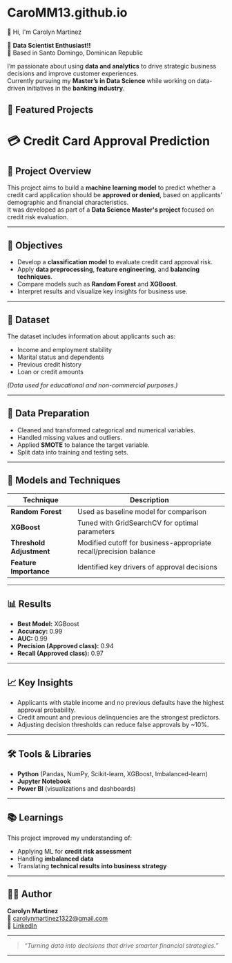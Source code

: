 # CaroMM13.github.io
👋 Hi, I'm Carolyn Martínez  

🎯 **Data Scientist Enthusiast!!**  
📍 Based in Santo Domingo, Dominican Republic  

I’m passionate about using **data and analytics** to drive strategic business decisions and improve customer experiences.  
Currently pursuing my **Master’s in Data Science** while working on data-driven initiatives in the **banking industry**.  

## 🧠 Featured Projects 

# 💳 Credit Card Approval Prediction

## 📘 Project Overview
This project aims to build a **machine learning model** to predict whether a credit card application should be **approved or denied**, based on applicants’ demographic and financial characteristics.  
It was developed as part of a **Data Science Master's project** focused on credit risk evaluation.

---

## 🎯 Objectives
- Develop a **classification model** to evaluate credit card approval risk.
- Apply **data preprocessing**, **feature engineering**, and **balancing techniques**.
- Compare models such as **Random Forest** and **XGBoost**.
- Interpret results and visualize key insights for business use.

---

## 🧩 Dataset
The dataset includes information about applicants such as:
- Income and employment stability  
- Marital status and dependents  
- Previous credit history  
- Loan or credit amounts  

*(Data used for educational and non-commercial purposes.)*

---

## 🧹 Data Preparation
- Cleaned and transformed categorical and numerical variables.
- Handled missing values and outliers.
- Applied **SMOTE** to balance the target variable.
- Split data into training and testing sets.

---

## 🤖 Models and Techniques
| Technique | Description |
|------------|-------------|
| **Random Forest** | Used as baseline model for comparison |
| **XGBoost** | Tuned with GridSearchCV for optimal parameters |
| **Threshold Adjustment** | Modified cutoff for business-appropriate recall/precision balance |
| **Feature Importance** | Identified key drivers of approval decisions |

---

## 📊 Results
- **Best Model:** XGBoost  
- **Accuracy:** 0.99  
- **AUC:** 0.99 
- **Precision (Approved class):** 0.94 
- **Recall (Approved class):** 0.97  

---

## 📈 Key Insights
- Applicants with stable income and no previous defaults have the highest approval probability.  
- Credit amount and previous delinquencies are the strongest predictors.  
- Adjusting decision thresholds can reduce false approvals by ~10%.

---

## 🛠️ Tools & Libraries
- **Python** (Pandas, NumPy, Scikit-learn, XGBoost, Imbalanced-learn)
- **Jupyter Notebook**
- **Power BI** (visualizations and dashboards)

---

## 📚 Learnings
This project improved my understanding of:
- Applying ML for **credit risk assessment**
- Handling **imbalanced data**
- Translating **technical results into business strategy**

---

## 👩‍💻 Author
**Carolyn Martínez**  
📧 [carolynmartinez1322@gmail.com](mailto:carolynmartinez1322@gmail.com)  
🔗 [LinkedIn](https://www.linkedin.com/in/carolynmartinez13)  

---
> _“Turning data into decisions that drive smarter financial strategies.”_

---
